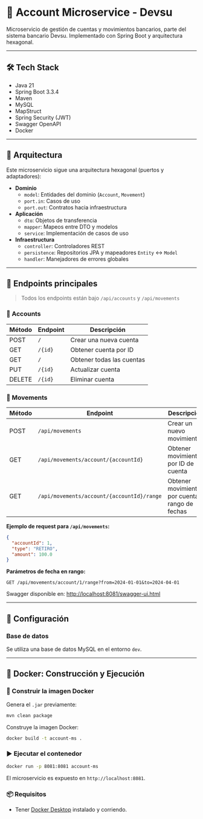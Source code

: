 # 📒 Account Microservice - Devsu

Microservicio de gestión de cuentas y movimientos bancarios, parte del sistema bancario Devsu. Implementado con Spring Boot y arquitectura hexagonal.

---

## 🛠️ Tech Stack

- Java 21
- Spring Boot 3.3.4
- Maven
- MySQL
- MapStruct
- Spring Security (JWT)
- Swagger OpenAPI
- Docker

---

## 🧱 Arquitectura

Este microservicio sigue una arquitectura hexagonal (puertos y adaptadores):

- **Dominio**
  - `model`: Entidades del dominio (`Account`, `Movement`)
  - `port.in`: Casos de uso
  - `port.out`: Contratos hacia infraestructura
- **Aplicación**
  - `dto`: Objetos de transferencia
  - `mapper`: Mapeos entre DTO y modelos
  - `service`: Implementación de casos de uso
- **Infraestructura**
  - `controller`: Controladores REST
  - `persistence`: Repositorios JPA y mapeadores `Entity` ↔ `Model`
  - `handler`: Manejadores de errores globales

---

## 📌 Endpoints principales

> Todos los endpoints están bajo `/api/accounts` y `/api/movements`

### 🧾 Accounts

| Método | Endpoint             | Descripción                  |
|--------|----------------------|------------------------------|
| POST   | `/`                  | Crear una nueva cuenta       |
| GET    | `/{id}`              | Obtener cuenta por ID        |
| GET    | `/`                  | Obtener todas las cuentas    |
| PUT    | `/{id}`              | Actualizar cuenta            |
| DELETE | `/{id}`              | Eliminar cuenta              |

### 💸 Movements

| Método | Endpoint                                           | Descripción                                      |
|--------|----------------------------------------------------|--------------------------------------------------|
| POST   | `/api/movements`                                   | Crear un nuevo movimiento                       |
| GET    | `/api/movements/account/{accountId}`              | Obtener movimientos por ID de cuenta             |
| GET    | `/api/movements/account/{accountId}/range`        | Obtener movimientos por cuenta y rango de fechas |

**Ejemplo de request para `/api/movements`:**

```json
{
  "accountId": 1,
  "type": "RETIRO",
  "amount": 100.0
}
```

**Parámetros de fecha en rango:**

```http
GET /api/movements/account/1/range?from=2024-01-01&to=2024-04-01
```

Swagger disponible en: [http://localhost:8081/swagger-ui.html](http://localhost:8081/swagger-ui.html)

---

## 🧹 Configuración

### Base de datos

Se utiliza una base de datos MySQL en el entorno `dev`.


---

## 🚀 Docker: Construcción y Ejecución

### 🧱 Construir la imagen Docker

Genera el `.jar` previamente:

```bash
mvn clean package
```

Construye la imagen Docker:

```bash
docker build -t account-ms .
```

### ▶️ Ejecutar el contenedor

```bash
docker run -p 8081:8081 account-ms
```

El microservicio es expuesto en  `http://localhost:8081`.

### 📦 Requisitos

- Tener [Docker Desktop](https://www.docker.com/products/docker-desktop/) instalado y corriendo.
